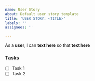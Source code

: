 ```yaml
---
name: User Story
about: Default user story template
title: 'USER STORY: <TITLE>'
labels: ''
assignees: ''

---
```


As a **user**, I can **text here** so that **text here**

### Tasks

- [ ] Task 1
- [ ] Task 2
